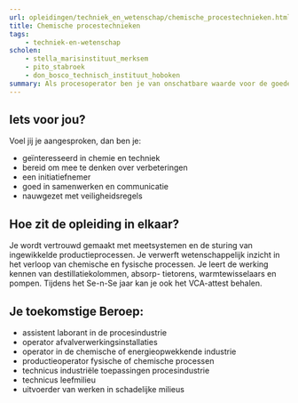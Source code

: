 ```yaml
---
url: opleidingen/techniek_en_wetenschap/chemische_procestechnieken.html
title: Chemische procestechnieken
tags:
    - techniek-en-wetenschap
scholen:
    - stella_marisinstituut_merksem
    - pito_stabroek
    - don_bosco_technisch_instituut_hoboken
summary: Als procesoperator ben je van onschatbare waarde voor de goede gang van zaken in de fabriek. Vanuit de controlekamer houd je toezicht op de chemische processen die meestal volautomatisch gestuurd worden. Je gaat na wanneer er iets fout loopt, grijpt adequaat in, voert controlerondes uit, neemt monsters voor analyse in het labo en begeleidt de mensen die onderhoudswerkzaamheden uitvoeren.
---
```


## Iets voor jou?

Voel jij je aangesproken, dan ben je:

* geïnteresseerd in chemie en techniek
* bereid om mee te denken over verbeteringen
* een initiatiefnemer
* goed in samenwerken en communicatie
* nauwgezet met veiligheidsregels

## Hoe zit de opleiding in elkaar?

Je wordt vertrouwd gemaakt met meetsystemen en de sturing van ingewikkelde productieprocessen. Je verwerft wetenschappelijk inzicht in het verloop van chemische en fysische processen. Je leert de werking kennen van destillatiekolommen, absorp- tietorens, warmtewisselaars en pompen. Tijdens het Se-n-Se jaar kan je ook het VCA-attest behalen.

## Je toekomstige Beroep:

* assistent laborant in de procesindustrie
* operator afvalverwerkingsinstallaties
* operator in de chemische of energieopwekkende industrie
* productieoperator fysische of chemische processen
* technicus industriële toepassingen procesindustrie
* technicus leefmilieu
* uitvoerder van werken in schadelijke milieus
